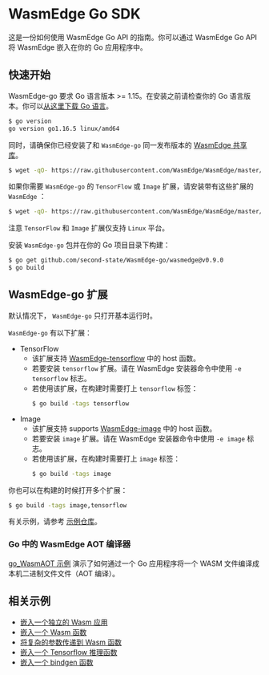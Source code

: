 # WasmEdge Go SDK

这是一份如何使用 WasmEdge Go API 的指南。你可以通过 WasmEdge Go API 将 WasmEdge 嵌入在你的 Go 应用程序中。

## 快速开始

WasmEdge-go 要求 Go 语言版本 >= 1.15。在安装之前请检查你的 Go 语言版本。你可以[从这里下载 Go 语言](https://golang.org/dl/)。

```bash
$ go version
go version go1.16.5 linux/amd64
```

同时，请确保你已经安装了和 `WasmEdge-go` 同一发布版本的 [WasmEdge 共享库](../start/install.md)。

```bash
$ wget -qO- https://raw.githubusercontent.com/WasmEdge/WasmEdge/master/utils/install.sh | bash -s -- -v 0.9.0
```

如果你需要 `WasmEdge-go` 的 `TensorFlow` 或 `Image` 扩展，请安装带有这些扩展的 `WasmEdge` ：

```bash
$ wget -qO- https://raw.githubusercontent.com/WasmEdge/WasmEdge/master/utils/install.sh | bash -s -- -v 0.9.0 -e tensorflow,image
```

注意 `TensorFlow` 和 `Image` 扩展仅支持 `Linux` 平台。

安装 `WasmEdge-go` 包并在你的 Go 项目目录下构建：

```bash
$ go get github.com/second-state/WasmEdge-go/wasmedge@v0.9.0
$ go build
```

## WasmEdge-go 扩展

默认情况下， `WasmEdge-go` 只打开基本运行时。

`WasmEdge-go` 有以下扩展：

 - TensorFlow
    * 该扩展支持 [WasmEdge-tensorflow](https://github.com/second-state/WasmEdge-tensorflow) 中的 host 函数。
    * 若要安装 `tensorflow` 扩展。请在 WasmEdge 安装器命令中使用 `-e tensorflow` 标志。   
    * 若使用该扩展，在构建时需要打上 `tensorflow` 标签：
        ```bash
        $ go build -tags tensorflow
        ```
 - Image
    * 该扩展支持 supports [WasmEdge-image](https://github.com/second-state/WasmEdge-image) 中的 host 函数。
    * 若要安装 `image` 扩展。请在 WasmEdge 安装器命令中使用 `-e image` 标志。
    * 若使用该扩展，在构建时需要打上 `image` 标签：
        ```bash
        $ go build -tags image
        ```

你也可以在构建的时候打开多个扩展：

```bash
$ go build -tags image,tensorflow
```

有关示例，请参考 [示例仓库](https://github.com/second-state/WasmEdge-go-examples/)。

### Go 中的 WasmEdge AOT 编译器

[go_WasmAOT 示例](https://github.com/second-state/WasmEdge-go-examples/tree/master/go_WasmAOT) 演示了如何通过一个 Go 应用程序将一个 WASM 文件编译成本机二进制文件文件（AOT 编译）。

## 相关示例

* [嵌入一个独立的 Wasm 应用](go/app.md)
* [嵌入一个 Wasm 函数](go/function.md)
* [将复杂的参数传递到 Wasm 函数](go/memory.md)
* [嵌入一个 Tensorflow 推理函数](go/tensorflow.md)
* [嵌入一个 bindgen 函数](go/bindgen.md)
